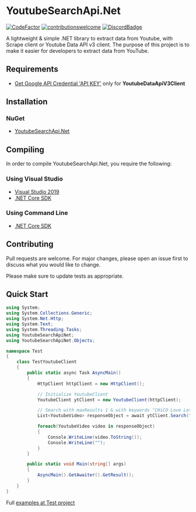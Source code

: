 # YoutubeSearchApi.Net
[![CodeFactor](https://www.codefactor.io/repository/github/madeyoga/youtubesearchapi.net/badge)](https://www.codefactor.io/repository/github/madeyoga/youtubesearchapi.net)
[![contributionswelcome](https://img.shields.io/badge/contributions-welcome-brightgreen.svg?style=flat)](https://github.com/madeyoga/YoutubeSearchApi/issues)
[![DiscordBadge](https://discordapp.com/api/guilds/458296099049046018/embed.png)](https://discord.gg/Y8sB4ay)

A lightweight &amp; simple .NET library to extract data from Youtube, with Scrape client or Youtube Data API v3 client.
The purpose of this project is to make it easier for developers to extract data from YouTube.

## Requirements
- [Get Google API Credential 'API KEY'](https://developers.google.com/youtube/registering_an_application) only for **YoutubeDataApiV3Client**

## Installation

### NuGet
- [YoutubeSearchApi.Net](https://www.nuget.org/packages/YoutubeSearchApi.Net/)

## Compiling
In order to compile YoutubeSearchApi.Net, you require the following:

### Using Visual Studio
- [Visual Studio 2019](https://dotnet.microsoft.com/download#windowsvs2019)
- [.NET Core SDK](https://dotnet.microsoft.com/download)

### Using Command Line
- [.NET Core SDK](https://dotnet.microsoft.com/download)

## Contributing
Pull requests are welcome. For major changes, please open an issue first to discuss what you would like to change.

Please make sure to update tests as appropriate.

## Quick Start
```C#
using System;
using System.Collections.Generic;
using System.Net.Http;
using System.Text;
using System.Threading.Tasks;
using YoutubeSearchApiNet;
using YoutubeSearchApiNet.Objects;

namespace Test
{
    class TestYoutubeClient
    {
        public static async Task AsyncMain()
        {
            HttpClient httpClient = new HttpClient();

            // Initialize YoutubeClient
            YoutubeClient ytClient = new YoutubeClient(httpClient);

            // Search with maxResults 1 & with keywords "CHiCO Love Letter"
            List<YoutubeVideo> responseObject = await ytClient.Search("CHiCO Love Letter", maxResults: 1);

            foreach(YoutubeVideo video in responseObject)
            {
                Console.WriteLine(video.ToString());
                Console.WriteLine("");
            }
        }

        public static void Main(string[] args)
        {
            AsyncMain().GetAwaiter().GetResult();
        }
    }
}
```

Full [examples at Test project](https://github.com/madeyoga/YoutubeSearchApi.Net/tree/master/TestSearch)
